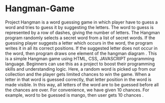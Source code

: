 # Hangman-Game
Project
Hangman is a word guessing game in which player have to guess a word and tries to guess it by suggesting the letters. 
The word to guess is represented by a row of dashes, giving the number of letters. The Hangman program randomly selects a secret word from a list of secret words.
If the guessing player suggests a letter which occurs in the word, the program writes it in all its correct positions. 
If the suggested letter does not occur in the word, then program draws one element of the hangman diagram .
This is a simple Hangman game using HTML, CSS, JAVASCRIPT programming  language. Beginners can use this as a project to boost their programming skills and understanding logic.
 Here, a random word is picked up from our collection and the player gets limited chances to win the game.
 When a letter in that word is guessed correctly, that letter position in the word is made visible. In this way, 
 all letters of the word are to be guessed before all the chances are over. For convenience, we have given 10 chances. 
 For example, word to be guessed is mango, then user gets 10 chances .
